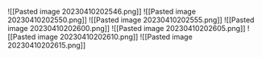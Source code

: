 ![[Pasted image 20230410202546.png]]
![[Pasted image 20230410202550.png]]
![[Pasted image 20230410202555.png]]
![[Pasted image 20230410202600.png]]
![[Pasted image 20230410202605.png]]
![[Pasted image 20230410202610.png]]
![[Pasted image 20230410202615.png]]
